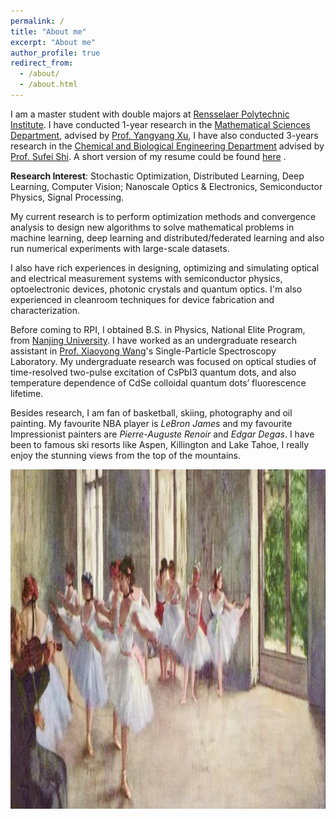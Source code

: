 ```yaml
---
permalink: /
title: "About me"
excerpt: "About me"
author_profile: true
redirect_from: 
  - /about/
  - /about.html
---
```


I am a master student with double majors at [Rensselaer Polytechnic Institute](https://www.rpi.edu). I have conducted 1-year research in the [Mathematical Sciences Department](https://science.rpi.edu/mathematical-sciences), advised by [Prof. Yangyang Xu](https://xu-yangyang.github.io/), I have also conducted 3-years research in the [Chemical and Biological Engineering Department](https://cbe.rpi.edu/) advised by [Prof. Sufei Shi](https://sufei-shi.weebly.com/people.html). A short version of my resume could be found [here](https://msnlbj236.github.io/files/Optical_Resume_Vivian_Miao_Feb27.pdf) .

**Research Interest**: 
Stochastic Optimization, Distributed Learning, Deep Learning, Computer Vision; Nanoscale Optics & Electronics, Semiconductor Physics, Signal Processing.

My current research is to perform optimization methods and convergence analysis to design new algorithms to solve mathematical problems in machine learning, deep learning and distributed/federated learning and also run numerical experiments with large-scale datasets. 

I also have rich experiences in designing, optimizing and simulating optical and electrical measurement systems with semiconductor physics, optoelectronic devices, photonic crystals and quantum optics. I'm also experienced in cleanroom techniques for device fabrication and characterization.

Before coming to RPI, I obtained B.S. in Physics, National Elite Program, from [Nanjing University](https://www.nju.edu.cn/en/main.psp). I have worked as an undergraduate research assistant in [Prof. Xiaoyong Wang](https://sps.nju.edu.cn/)'s Single-Particle Spectroscopy Laboratory. My undergraduate research was focused on optical studies of time-resolved two-pulse excitation of CsPbI3 quantum dots, and also temperature dependence of CdSe colloidal quantum dots’ fluorescence lifetime.

Besides research, I am fan of basketball, skiing, photography and oil painting. My favourite NBA player is *LeBron James* and my favourite Impressionist painters are *Pierre-Auguste Renoir* and *Edgar Degas*. I have been to famous ski resorts like Aspen, Killington and Lake Tahoe, I really enjoy the stunning views from the top of the mountains.  

 <p align="center"><img width="1256" height="543" src='/images/ballet.jpg'></p>
